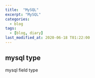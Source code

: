 ```yaml
---
title:  "MySQL"
excerpt: "MySQL"
categories:
  - blog
tags:
  - [blog, diary]
last_modified_at: 2020-06-18 T01:22:00
---
```

## mysql type

mysql field type
